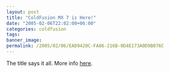 ```yaml
---
layout: post
title: "ColdFusion MX 7 is Here!"
date: "2005-02-06T22:02:00+06:00"
categories: coldfusion 
tags: 
banner_image: 
permalink: /2005/02/06/EAD9420C-FA86-216B-0D4E173A0D9B076C
---
```


The title says it all. More info <a href="http://www.macromedia.com/software/coldfusion/?promoid=home_prod_cf_082403">here</a>.